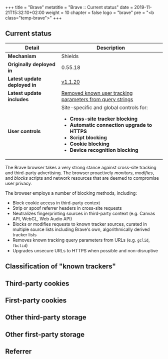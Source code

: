 +++
title = "Brave"
metatitle = "Brave :: Current status"
date = 2019-11-21T15:32:10+02:00
weight = 10
chapter = false
logo = "brave"
pre = "<b class=\"temp-brave\"></b>"
+++
## Current status

| Detail                          | Description                                                  |
| ----------------------------- | ------------------------------------------------------------ |
| **Mechanism**                 | Shields                                                      |
| **Originally deployed in**    | 0.55.18                                                      |
| **Latest update deployed in** | [v1.1.20](https://brave.com/latest/)                         |
| **Latest update includes**    | [Removed known user tracking parameters from query strings](https://github.com/brave/brave-browser/issues/4239) |
| **User controls**             | Site-specific and global controls for: <ul><li>**Cross-site tracker blocking**</li><li>**Automatic connection upgrade to HTTPS**</li><li>**Script blocking**</li><li>**Cookie blocking**</li><li>**Device recognition blocking**</li> |

The Brave browser takes a very strong stance against cross-site tracking and third-party advertising. The browser proactively *monitors*, *modifies*, and *blocks* scripts and network resources that are deemed to compromise user privacy.

The browser employs a number of blocking methods, including:

* Block cookie access in third-party context
* Strip or spoof referrer headers in cross-site requests
* Neutralizes fingerprinting sources in third-party context (e.g. Canvas API, WebGL, Web Audio API)
* Blocks or modifies requests to known tracker sources, curated in multiple source lists including Brave's own, algorithmically derived tracker lists
* Removes known tracking query parameters from URLs (e.g. `gclid`, `fbclid`)
* Upgrades unsecure URLs to HTTPS when possible and non-disruptive

## Classification of "known trackers"

## Third-party cookies

## First-party cookies

## Other third-party storage

## Other first-party storage

## Referrer